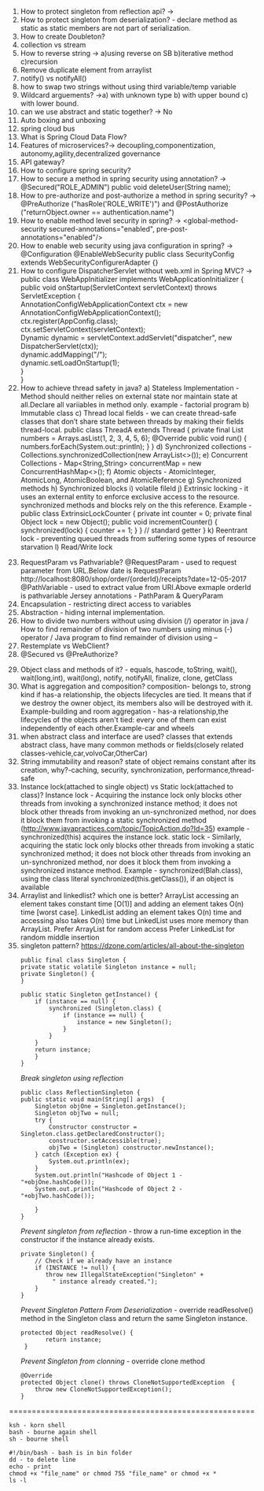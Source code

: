 1. How to protect singleton from reflection api? ->
2. How to protect singleton from deserialization? - declare method as static as static members are not part of serialization.
3. How to create Doubleton?
4. collection vs stream
5. How to reverse string -> a)using reverse on SB b)iterative method c)recursion
6. Remove duplicate element from arraylist
7. notify() vs notifyAll()
8. how to swap two strings without using third variable/temp variable
9. Wildcard arguements? ->a) with unknown type b) with upper bound c) with lower bound.
10. can we use abstract and static together? -> No
11. Auto boxing and unboxing
12. spring cloud bus
13. What is Spring Cloud Data Flow?
14. Features of microservices?-> decoupling,componentization, autonomy,agility,decentralized governance
15. API gateway?
16. How to configure spring security?
17. How to secure a method in spring security using annotation?
    -> @Secured("ROLE_ADMIN")
       public void deleteUser(String name);
18. How to pre-authorize and post-authorize a method in spring security? -> @PreAuthorize ("hasRole('ROLE_WRITE')") and 
    @PostAuthorize ("returnObject.owner == authentication.name")
19. How to enable method level security in spring?
    -> <global-method-security secured-annotations="enabled", pre-post-annotations="enabled"/>
20. How to enable web security using java configuration in spring?
    ->  @Configuration
        @EnableWebSecurity
        public class SecurityConfig extends WebSecurityConfigurerAdapter {}
21. How to configure DispatcherServlet without web.xml in Spring MVC?
    ->  public class WebAppInitializer implements WebApplicationInitializer {
         public void onStartup(ServletContext servletContext) throws ServletException {  
              AnnotationConfigWebApplicationContext ctx = new AnnotationConfigWebApplicationContext();  
              ctx.register(AppConfig.class);  
              ctx.setServletContext(servletContext);    
              Dynamic dynamic = servletContext.addServlet("dispatcher", new DispatcherServlet(ctx));  
              dynamic.addMapping("/");  
              dynamic.setLoadOnStartup(1);  
         }  
        }
22. How to achieve thread safety in java?
    a) Stateless Implementation - Method should neither relies on external state nor maintain state at all.Declare all variiables
    in method only.
        example - factorial program
    b) Immutable class
    c) Thread local fields - we can create thread-safe classes that don’t share state between threads by making their fields 
        thread-local.
        public class ThreadA extends Thread {
            private final List<Integer> numbers = Arrays.asList(1, 2, 3, 4, 5, 6);
            @Override
            public void run() {
                numbers.forEach(System.out::println);
            }
        }
    d) Synchronized collections - Collections.synchronizedCollection(new ArrayList<>());
    e) Concurrent Collections - Map<String,String> concurrentMap = new ConcurrentHashMap<>();
    f) Atomic objects - AtomicInteger, AtomicLong, AtomicBoolean, and AtomicReference
    g) Synchronized methods
    h) Synchronized blocks
    i) volatile fileld 
    j) Extrinsic locking - it uses an external entity to enforce exclusive access to the resource. synchronized methods and blocks
    rely on the 
                           this reference.
        Example - 
            public class ExtrinsicLockCounter {
                private int counter = 0;
                private final Object lock = new Object();
                public void incrementCounter() {
                    synchronized(lock) {
                        counter += 1;
                    }
                }
                // standard getter
            }
    k) Reentrant lock - preventing queued threads from suffering some types of resource starvation
    l) Read/Write lock
23) RequestParam vs Pathvariable?
    @RequestParam - used to request parameter from URL.Below date is RequestParam
    http://localhost:8080/shop/order/{orderId}/receipts?date=12-05-2017
    @PathVariable - used to extract value from URI.Above exmaple orderId is pathvariable
    Jersey annotations - PathParam & QueryParam
24) Encapsulation - restricting direct access to variables
25) Abstraction - hiding internal implementation.
26) How to divide two numbers without using division (/) operator in java / How to find remainder of
    division of two numbers using minus (-) operator / Java program to find remainder of division using –
27) Restemplate vs WebClient?
28) @Secured vs @PreAuthorize?
29. Object class and methods of it? - equals, hascode, toString, wait(), wait(long,int), wait(long), notify, notifyAll, finalize, clone, getClass
30. What is aggregation and composition?
    composition- belongs to, strong kind if has-a relationship, the objects lifecycles are tied. 
    It means that if we destroy the owner object, its members also will be destroyed with it. Example-building and room
    aggregation - has-a relationship,the lifecycles of the objects aren't tied: every one of them can exist independently of each other.Example-car and wheels
31. when abstract class and interface are used? 
    classes that extends abstract class, have many common methods or fields(closely related classes-vehicle,car,volvoCar,OtherCar)
32. String immutability and reason? state of object remains constant after its creation, why?-caching, security, synchronization, performance,thread-safe
33. Instance lock(attached to single object) vs Static lock(attached to class)?
    Instance lock - Acquiring the instance lock only blocks other threads from invoking a synchronized instance method; it does not block other threads from 
    invoking an un-synchronized method, nor does it block them from invoking a static synchronized method
    (http://www.javapractices.com/topic/TopicAction.do?Id=35)
    example - synchronized(this) acquires the instance lock.
    static lock - Similarly, acquiring the static lock only blocks other threads from invoking a static synchronized method; it does not block other threads 
    from invoking an un-synchronized method, nor does it block them from invoking a synchronized instance method.
    Example - 
    synchronized(Blah.class), using the class literal
    synchronized(this.getClass()), if an object is available
34. Arraylist and linkedlist? which one is better?
    ArrayList accessing an element takes constant time [O(1)] and adding an element takes O(n) time [worst case].
    LinkedList adding an element takes O(n) time and accessing also takes O(n) time but LinkedList uses more memory than ArrayList.
    Prefer ArrayList for random access
    Prefer LinkedList for random middle insertion
35. singleton pattern?
    https://dzone.com/articles/all-about-the-singleton
    ```
    public final class Singleton {
    private static volatile Singleton instance = null;
    private Singleton() {
    }

    public static Singleton getInstance() {
        if (instance == null) {
            synchronized (Singleton.class) {
                if (instance == null) {
                    instance = new Singleton();
                }
            }
        }
        return instance;
        }
    }
    ```
    *Break singleton using reflection*
    ```
    public class ReflectionSingleton {
    public static void main(String[] args)  {
        Singleton objOne = Singleton.getInstance();
        Singleton objTwo = null;
        try {
            Constructor constructor = Singleton.class.getDeclaredConstructor();
            constructor.setAccessible(true);
            objTwo = (Singleton) constructor.newInstance();
        } catch (Exception ex) {
            System.out.println(ex);
        }
        System.out.println("Hashcode of Object 1 - "+objOne.hashCode());
        System.out.println("Hashcode of Object 2 - "+objTwo.hashCode());

        }
    }   
    ```
    *Prevent singleton from reflection* - throw a run-time exception in the constructor if the instance already exists.
    ```
    private Singleton() {
        // Check if we already have an instance
        if (INSTANCE != null) {
           throw new IllegalStateException("Singleton" +
             " instance already created.");
        }
    }
    ```
    *Prevent Singleton Pattern From Deserialization* - override readResolve() method in the Singleton class and return the same Singleton instance.
    ```
    protected Object readResolve() { 
           return instance; 
     }  
    ```
    *Prevent Singleton from clonning* - override clone method 
    ```
    @Override
    protected Object clone() throws CloneNotSupportedException  {
        throw new CloneNotSupportedException();
    }
    ```
    
    
    
    
    


======================================================
``` Shell Scripting
ksh - korn shell
bash - bourne again shell
sh - bourne shell

#!/bin/bash - bash is in bin folder
dd - to delete line
echo - print
chmod +x "file_name" or chmod 755 "file_name" or chmod +x *
ls -l
```

